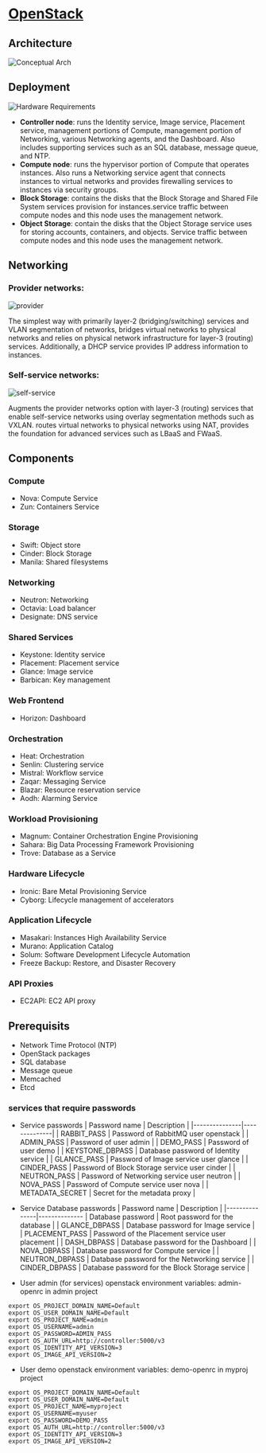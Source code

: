 # [OpenStack](https://www.openstack.org/)

## Architecture
![Conceptual Arch](https://docs.openstack.org/install-guide/_images/openstack_kilo_conceptual_arch.png)

## Deployment
![Hardware Requirements](https://docs.openstack.org/install-guide/_images/hwreqs.png)

- **Controller node**: runs the Identity service, Image service, Placement service, management portions of Compute, management portion of Networking, various Networking agents, and the Dashboard. Also includes supporting services such as an SQL database, message queue, and NTP.
- **Compute node**: runs the hypervisor portion of Compute that operates instances. Also runs a Networking service agent that connects instances to virtual networks and provides firewalling services to instances via security groups.
- **Block Storage**: contains the disks that the Block Storage and Shared File System services provision for instances.service traffic between compute nodes and this node uses the management network. 
- **Object Storage**: contain the disks that the Object Storage service uses for storing accounts, containers, and objects. Service traffic between compute nodes and this node uses the management network. 

## Networking
### Provider networks:
![provider](https://docs.openstack.org/install-guide/_images/network1-services.png)

The simplest way with primarily layer-2 (bridging/switching) services and VLAN segmentation of networks, bridges virtual networks to physical networks and relies on physical network infrastructure for layer-3 (routing) services. Additionally, a DHCP service provides IP address information to instances.

### Self-service networks: 
![self-service](https://docs.openstack.org/install-guide/_images/network2-services.png)

Augments the provider networks option with layer-3 (routing) services that enable self-service networks using overlay segmentation methods such as VXLAN. routes virtual networks to physical networks using NAT, provides the foundation for advanced services such as LBaaS and FWaaS.

## Components
### Compute
- Nova: Compute Service
- Zun: Containers Service

### Storage
- Swift: Object store
- Cinder: Block Storage
- Manila: Shared filesystems

### Networking
- Neutron: Networking
- Octavia: Load balancer
- Designate: DNS service

### Shared Services
- Keystone: Identity service
- Placement: Placement service
- Glance: Image service
- Barbican: Key management

### Web Frontend
- Horizon: Dashboard

### Orchestration
- Heat: Orchestration
- Senlin: Clustering service
- Mistral: Workflow service
- Zaqar: Messaging Service
- Blazar: Resource reservation service
- Aodh: Alarming Service

### Workload Provisioning
- Magnum: Container Orchestration Engine Provisioning
- Sahara: Big Data Processing Framework Provisioning
- Trove: Database as a Service

### Hardware Lifecycle
- Ironic: Bare Metal Provisioning Service
- Cyborg: Lifecycle management of accelerators

### Application Lifecycle
- Masakari: Instances High Availability Service
- Murano: Application Catalog
- Solum: Software Development Lifecycle Automation
- Freeze Backup: Restore, and Disaster Recovery

### API Proxies
- EC2API: EC2 API proxy

## Prerequisits
- Network Time Protocol (NTP)
- OpenStack packages
- SQL database
- Message queue
- Memcached
- Etcd

### services that require passwords
- Service passwords
| Password name | Description |
|---------------|--------------|
| RABBIT_PASS | Password of RabbitMQ user openstack |
| ADMIN_PASS | Password of user admin |
| DEMO_PASS | Password of user demo |
| KEYSTONE_DBPASS | Database password of Identity service |
| GLANCE_PASS | Password of Image service user glance |
| CINDER_PASS | Password of Block Storage service user cinder |
| NEUTRON_PASS | Password of Networking service user neutron |
| NOVA_PASS | 	Password of Compute service user nova |
| METADATA_SECRET | Secret for the metadata proxy |

- Service Database passwords
| Password name | Description |
|---------------|--------------
| Database password | Root password for the database |
| GLANCE_DBPASS | Database password for Image service |
| PLACEMENT_PASS | Password of the Placement service user placement |
| DASH_DBPASS | Database password for the Dashboard |
| NOVA_DBPASS | Database password for Compute service |
| NEUTRON_DBPASS | Database password for the Networking service |
| CINDER_DBPASS | Database password for the Block Storage service |

- User admin (for services) openstack environment variables: admin-openrc in admin project
```
export OS_PROJECT_DOMAIN_NAME=Default
export OS_USER_DOMAIN_NAME=Default
export OS_PROJECT_NAME=admin
export OS_USERNAME=admin
export OS_PASSWORD=ADMIN_PASS
export OS_AUTH_URL=http://controller:5000/v3
export OS_IDENTITY_API_VERSION=3
export OS_IMAGE_API_VERSION=2
```

- User demo openstack environment variables: demo-openrc in myproj project
```
export OS_PROJECT_DOMAIN_NAME=Default
export OS_USER_DOMAIN_NAME=Default
export OS_PROJECT_NAME=myproject
export OS_USERNAME=myuser
export OS_PASSWORD=DEMO_PASS
export OS_AUTH_URL=http://controller:5000/v3
export OS_IDENTITY_API_VERSION=3
export OS_IMAGE_API_VERSION=2
```
